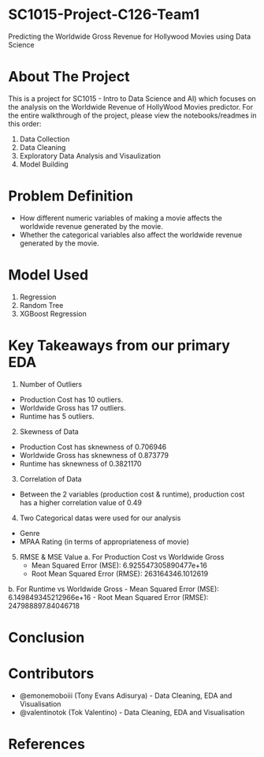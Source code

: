 # SC1015-Project-C126-Team1
Predicting the Worldwide Gross Revenue for Hollywood Movies using Data Science

# About The Project
This is a project for SC1015 - Intro to Data Science and AI) which focuses on the analysis on the Worldwide Revenue of HollyWood Movies predictor. For the entire walkthrough of the project, please view the notebooks/readmes in this order:
1. Data Collection
2. Data Cleaning
3. Exploratory Data Analysis and Visaulization
4. Model Building 

# Problem Definition
- How different numeric variables of making a movie affects the worldwide revenue generated by the movie.
- Whether the categorical variables also affect the worldwide revenue generated by the movie.

# Model Used
1. Regression
2. Random Tree
3. XGBoost Regression

# Key Takeaways from our primary EDA
1. Number of Outliers
- Production Cost has 10 outliers.
- Worldwide Gross has 17 outliers.
- Runtime has 5 outliers.

2. Skewness of Data
- Production Cost has sknewness of 0.706946
- Worldwide Gross has sknewness of 0.873779
- Runtime has sknewness of 0.3821170
  
3. Correlation of Data
- Between the 2 variables (production cost & runtime), production cost has a higher correlation value of 0.49
  
4. Two Categorical datas were used for our analysis
- Genre
- MPAA Rating (in terms of appropriateness of movie)

5. RMSE & MSE Value
  a. For Production Cost vs Worldwide Gross
    - Mean Squared Error (MSE): 6.925547305890477e+16
    - Root Mean Squared Error (RMSE): 263164346.1012619 
    
  b. For Runtime vs Worldwide Gross
    - Mean Squared Error (MSE): 6.149849345212966e+16
    - Root Mean Squared Error (RMSE): 247988897.84046718

# Conclusion



# Contributors
- @emonemoboiii (Tony Evans Adisurya) - Data Cleaning, EDA and Visualisation
- @valentinotok (Tok Valentino) - Data Cleaning, EDA and Visualisation

# References

